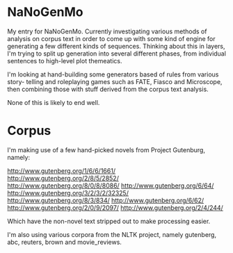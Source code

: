 # NaNoGenMo

My entry for NaNoGenMo. Currently investigating various methods of analysis on
corpus text in order to come up with some kind of engine for generating a few
different kinds of sequences. Thinking about this in layers, I'm trying to split
up generation into several different phases, from individual sentences to
high-level plot themeatics.

I'm looking at hand-building some generators based of rules from various story-
telling and roleplaying games such as FATE, Fiasco and Microscope, then 
combining those with stuff derived from the corpus text analysis.

None of this is likely to end well.

# Corpus

I'm making use of a few hand-picked novels from Project Gutenburg, namely:

http://www.gutenberg.org/1/6/6/1661/
http://www.gutenberg.org/2/8/5/2852/
http://www.gutenberg.org/8/0/8/8086/
http://www.gutenberg.org/6/64/
http://www.gutenberg.org/3/2/3/2/32325/
http://www.gutenberg.org/8/3/834/
http://www.gutenberg.org/6/62/
http://www.gutenberg.org/2/0/9/2097/
http://www.gutenberg.org/2/4/244/

Which have the non-novel text stripped out to make processing easier.

I'm also using various corpora from the NLTK project, namely gutenberg, abc, 
reuters, brown and movie_reviews.